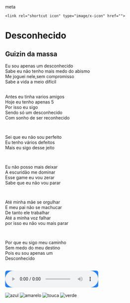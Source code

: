 <!DOCTYPE html>
<html>
  <head>
    <meta http-equiv="content-type" content="text/html; charset=utf-8" />
    <title>Desconhecido</title>
    meta
    <meta name="viewport" content="width=device-width, initial-scale=1">
    
    <link rel="shortcut icon" type="image/x-icon" href="">
    
  </head>
<body>
 
<link rel="stylesheet" href="hik.css" type="text/css" media="all" />

<h1>Desconhecido</h1>
<h2>Guizin da massa</h2>

<p>
  <e>
Eu sou apenas um desconhecido <br />
Sabe eu não tenho mais medo do abismo <br />
Me joguei nele,sem compromisso <br />
Sabe a vida a meio difícil <br />
 
<br />

Antes eu tinha varios amigos <br />
Hoje eu tenho apenas 5 <br />
Por isso eu sigo <br />
Sendo só um desconhecido <br />
Com sonho de ser reconhecido <br />

<br />

Sei que eu não sou perfeito <br />
Eu tenho vários defeitos <br />
Mais eu sigo desse jeito <br />

<br />

Eu não posso mais deixar <br />
A escuridão me dominar <br />
Esse game eu vou zerar <br />
Sabe que eu não vou parar <br />

<br />

Até minha mãe se orgulhar <br />
E meu pai não se machucar <br />
De tanto ele trabalhar <br />
Até a minha voz falhar <br />
por isso eu não vou mais parar <br />

<br />

Por que eu sigo meu caminho <br />
Sem medo do meu destino <br />
Pois eu sou apenas um <br />
Desconhecido <br />
  
  </e>
</p>
<br />
<audio src="Desconhecido.mp3" controls autoplay loop style="background-color:#2480FF; border-radius:7px;">Desconhecido</audio>
<br />
<br />

<img src="azul.jpg" alt="azul" />
<img src="amarelo.jpg" alt="amarelo" />
<img src="touca.jpg" alt="touca" />
<img src="verde.jpg" alt="verde" />

</body>

</html>
